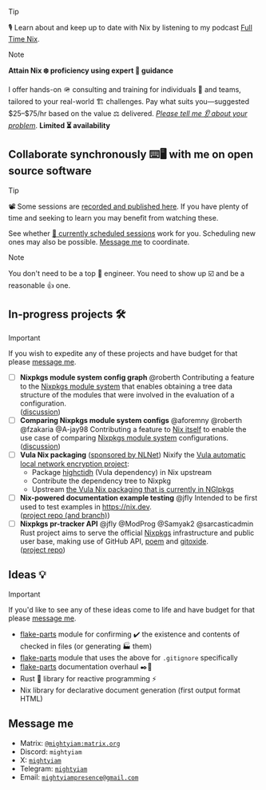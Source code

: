 > [!TIP]
> 🎙️ Learn about and keep up to date with Nix by listening to my podcast [Full Time Nix](http://fulltimenix.com).

> [!NOTE]
> __Attain Nix ❄️ proficiency using expert 🥼 guidance__
> 
> I offer hands-on 🪖 consulting and training for individuals 👷 and teams,
> tailored to your real-world 🏗️ challenges.
> Pay what suits you—suggested \$25–\$75/hr based on the value ⚖️ delivered.
> [_Please tell me 👂 about your problem_](#message-me).
> __Limited ⏳ availability__

## Collaborate synchronously ⌨️🖥️ with me on open source software

> [!TIP]
> 📽️ Some sessions are [recorded and published here](https://www.youtube.com/@molybdenumsoftware).
> If you have plenty of time and seeking to learn you may benefit from watching these.

See whether [📅 currently scheduled sessions](https://calendar.google.com/calendar/embed?src=20161ad99705885e8400a77b86482afa0ff13183375e639faed6b1c425a40a86%40group.calendar.google.com) work for you.
Scheduling new ones may also be possible.
[Message me](#message-me) to coordinate.

> [!NOTE]
> You don't need to be a top 👷 engineer.
> You need to show up ☑️ and be a reasonable 👍 one.

## In-progress projects 🛠️

> [!IMPORTANT]
> If you wish to expedite any of these projects and have budget for that
> please [message me](#message-me).

- [ ] __Nixpkgs module system config graph__ @roberth
  Contributing a feature to the [Nixpkgs module system](https://nix.dev/tutorials/module-system/index.html) that enables obtaining a tree data structure of the modules that were involved in the evaluation of a configuration.  
  ([discussion](https://discourse.nixos.org/t/obtaining-a-nixpkgs-module-system-configuration-modules-graph/63286?u=mightyiam))
- [ ] __Comparing Nixpkgs module system configs__ @aforemny @roberth @fzakaria @A-jay98
  Contributing a feature to [Nix itself](https://github.com/NixOS/nix) to enable the use case of comparing [Nixpkgs module system](https://nix.dev/tutorials/module-system/index.html) configurations.  
  ([discussion](https://discourse.nixos.org/t/comparing-module-system-configurations/59654/13?u=mightyiam))
- [ ] __Vula Nix packaging__ ([sponsored by NLNet](https://nlnet.nl/project/Vula/))
  Nixify the [Vula automatic local network encryption project](https://codeberg.org/vula/vula):
  - Package [highctidh](https://codeberg.org/vula/highctidh) (Vula dependency) in Nix upstream
  - Contribute the dependency tree to Nixpkg
  - Upstream [the Vula Nix packaging that is currently in NGIpkgs](https://ngi.nixos.org/project/Vula/)
- [ ] __Nix-powered documentation example testing__ @jfly
  Intended to be first used to test examples in https://nix.dev.  
  ([project repo (and branch)](https://github.com/mobusoperandi/eelco/tree/mob/thaigersprint-2025))
- [ ] __Nixpkgs pr-tracker API__ @jfly @ModProg @Samyak2 @sarcasticadmin
  Rust project aims to serve the official [Nixpkgs](https://github.com/NixOS/nixpkgs) infrastructure and public user base, making use of GitHub API, [poem](https://github.com/poem-web/poem) and [gitoxide](https://github.com/GitoxideLabs/gitoxide).  
  ([project repo](https://github.com/molybdenumsoftware/pr-tracker))

## Ideas 💡

> [!IMPORTANT]
> If you'd like to see any of these ideas come to life and have budget for that
> please [message me](#message-me).

- [flake-parts](https://flake.parts) module for confirming ✔️ the existence and contents of checked in files (or generating 🏭 them)
- [flake-parts](https://flake.parts) module that uses the above for `.gitignore` specifically
- [flake-parts](https://flake.parts) documentation overhaul ✒️📖
- Rust 🦀 library for reactive programming ⚡
- Nix library for declarative document generation (first output format HTML)

## Message me

- Matrix: [`@mightyiam:matrix.org`](https://matrix.to/#/@mightyiam:matrix.org)
- Discord: `mightyiam`
- X: [`mightyiam`](https://x.com/mightyiam)
- Telegram: [`mightyiam`](https://t.me/mightyiam)
- Email: [`mightyiampresence@gmail.com`](mailto:mightyiampresence@gmail.com)
